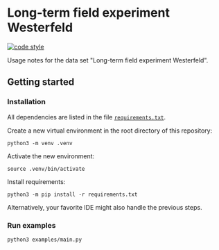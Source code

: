 # Long-term field experiment Westerfeld

[![code style](https://img.shields.io/badge/code%20style-black-black)](https://github.com/psf/black)

Usage notes for the data set "Long-term field experiment Westerfeld".

## Getting started

### Installation

All dependencies are listed in the file [`requirements.txt`](requirements.txt).

Create a new virtual environment in the root directory of this repository:
```
python3 -m venv .venv
```

Activate the new environment:
```
source .venv/bin/activate
```

Install requirements:
```
python3 -m pip install -r requirements.txt
```

Alternatively, your favorite IDE might also handle the previous steps.

### Run examples

```
python3 examples/main.py
```
